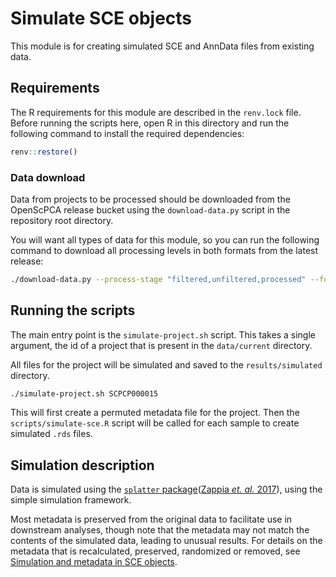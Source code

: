 # Simulate SCE objects

This module is for creating simulated SCE and AnnData files from existing data.

## Requirements

The R requirements for this module are described in the `renv.lock` file.
Before running the scripts here, open R in this directory and run the following command to install the required dependencies:

```r
renv::restore()
```

### Data download

Data from projects to be processed should be downloaded from the OpenScPCA release bucket using the `download-data.py` script in the repository root directory.

You will want all types of data for this module, so you can run the following command to download all processing levels in both formats from the latest release:

```bash
./download-data.py --process-stage "filtered,unfiltered,processed" --format "sce,anndata"
```

## Running the scripts

The main entry point is the `simulate-project.sh` script.
This takes a single argument, the id of a project that is present in the `data/current` directory.

All files for the project will be simulated and saved to the `results/simulated` directory.

```bash
./simulate-project.sh SCPCP000015
```

This will first create a permuted metadata file for the project.
Then the `scripts/simulate-sce.R` script will be called for each sample to create simulated `.rds` files.

## Simulation description

Data is simulated using the [`splatter` package](https://bioconductor.org/packages/3.19/bioc/html/splatter.html)([Zappia _et. al._ 2017](https://genomebiology.biomedcentral.com/articles/10.1186/s13059-017-1305-0)), using the simple simulation framework.

Most metadata is preserved from the original data to facilitate use in downstream analyses, though note that the metadata may not match the contents of the simulated data, leading to unusual results.
For details on the metadata that is recalculated, preserved, randomized or removed, see [Simulation and metadata in SCE objects](simulation-metadata.md).
